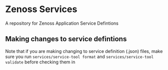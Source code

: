 # Zenoss Services
A repository for Zenoss Application Service Defintions

## Making changes to service defintions

Note that if you are making changing to service definition (.json) files, make sure you run `services/service-tool format` and `services/service-tool validate` before checking them in
